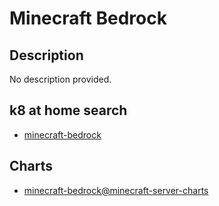 # Minecraft Bedrock

## Description

No description provided.

## k8 at home search

- [minecraft-bedrock](https://nanne.dev/k8s-at-home-search/#/minecraft-bedrock)

## Charts

- [minecraft-bedrock@minecraft-server-charts](https://itzg.github.io/minecraft-server-charts/)
